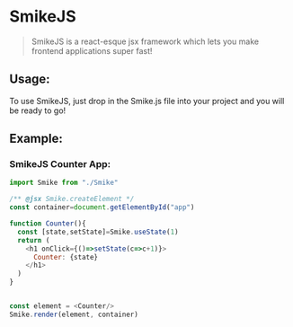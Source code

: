 # SmikeJS
> SmikeJS is a react-esque jsx framework which lets you make frontend applications super fast!
## Usage:
To use SmikeJS, just drop in the Smike.js file into your project and you will be ready to go!

## Example:
### SmikeJS Counter App:
```js
import Smike from "./Smike"

/** @jsx Smike.createElement */
const container=document.getElementById("app")

function Counter(){
  const [state,setState]=Smike.useState(1)
  return (
    <h1 onClick={()=>setState(c=>c+1)}>
      Counter: {state}
    </h1>
  )
}


const element = <Counter/>
Smike.render(element, container)
```
